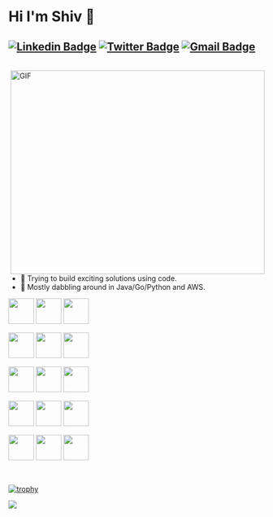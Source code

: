 # Hi I'm Shiv 👋
[![Linkedin Badge](https://img.shields.io/badge/--blue?style=flat&logo=Linkedin&logoColor=white&link=https://www.linkedin.com/in/shivasish-das-b977a965/)](https://www.linkedin.com/in/shivasish-das-b977a965/)
[![Twitter Badge](https://img.shields.io/badge/-1ca0f1?style=flat&labelColor=1ca0f1&logo=twitter&logoColor=white&link=https://twitter.com/bravestleo)](https://twitter.com/bravestleo)
[![Gmail Badge](https://img.shields.io/badge/-c14438?style=flat&logo=Gmail&logoColor=white&link=mailto:shivasish.dd@gmail.com)](mailto:shivasish.dd@gmail.com)
---
<br>

<img align="right" alt="GIF" width="500" height="400" src="https://i.pinimg.com/originals/e4/26/70/e426702edf874b181aced1e2fa5c6cde.gif" />

- 🔭 Trying to build exciting solutions using code.
- 🌱 Mostly dabbling around in Java/Go/Python and AWS.

<code><a><img height="50" src="https://www.vectorlogo.zone/logos/java/java-ar21.svg"></a></code>
<code><a><img height="50" src="https://www.vectorlogo.zone/logos/golang/golang-ar21.svg"></a></code>
<code><a><img height="50" src="https://www.vectorlogo.zone/logos/python/python-official.svg"></a></code>

<code><a><img height="50" src="https://www.vectorlogo.zone/logos/amazon_aws/amazon_aws-ar21.svg"></a></code>
<code><a><img height="50" src="https://www.vectorlogo.zone/logos/docker/docker-official.svg"></a></code>
<code><a><img height="50" src="https://www.vectorlogo.zone/logos/kubernetes/kubernetes-ar21.svg"></a></code>

<code><a><img height="50" src="https://www.vectorlogo.zone/logos/mysql/mysql-official.svg"></a></code>
<code><a><img height="50" src="https://www.vectorlogo.zone/logos/snowflake/snowflake-ar21.svg"></a></code>
<code><a><img height="50" src="https://www.vectorlogo.zone/logos/apache_kafka/apache_kafka-ar21.svg"></a></code>

<code><a><img height="50" src="https://www.vectorlogo.zone/logos/redis/redis-official.svg"></a></code>
<code><a><img height="50" src="https://www.vectorlogo.zone/logos/consulio/consulio-ar21.svg"></a></code>
<code><a><img height="50" src="https://www.vectorlogo.zone/logos/elastic/elastic-ar21.svg"></a></code>

<code><a><img height="50" src="https://www.vectorlogo.zone/logos/prometheusio/prometheusio-ar21.svg"></a></code>
<code><a><img height="50" src="https://www.vectorlogo.zone/logos/opentracingio/opentracingio-ar21.svg"></a></code>
<code><a><img height="50" src="https://www.vectorlogo.zone/logos/pagerduty/pagerduty-ar21.svg"></a></code>

<br>

[![trophy](https://github-profile-trophy.vercel.app/?username=shivasishdas)](https://github.com/shivasishdas/github-profile-trophy)

<a href="https://github.com/shivasishdas">
  <img src="https://komarev.com/ghpvc/?username=shivasishdas&style=flat-square" />
</a>
